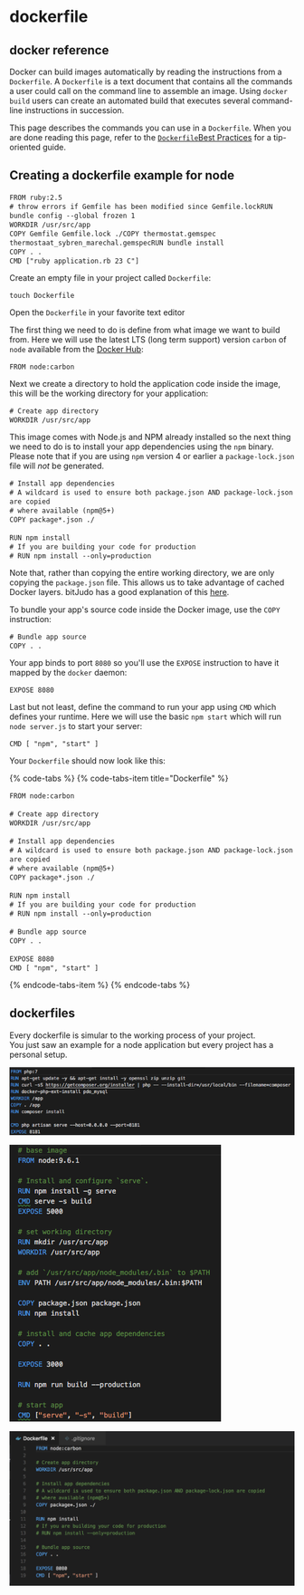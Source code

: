 # dockerfile

## docker reference

Docker can build images automatically by reading the instructions from a `Dockerfile`. A `Dockerfile` is a text document that contains all the commands a user could call on the command line to assemble an image. Using `docker build` users can create an automated build that executes several command-line instructions in succession.

This page describes the commands you can use in a `Dockerfile`. When you are done reading this page, refer to the [`Dockerfile`Best Practices](https://docs.docker.com/engine/userguide/eng-image/dockerfile_best-practices/) for a tip-oriented guide.

## Creating a dockerfile example for node 

```text
FROM ruby:2.5
# throw errors if Gemfile has been modified since Gemfile.lockRUN bundle config --global frozen 1
WORKDIR /usr/src/app
COPY Gemfile Gemfile.lock ./COPY thermostat.gemspec thermostaat_sybren_marechal.gemspecRUN bundle install
COPY . .
CMD ["ruby application.rb 23 C"]

```

Create an empty file in your project called `Dockerfile`:

```text
touch Dockerfile
```

Open the `Dockerfile` in your favorite text editor

The first thing we need to do is define from what image we want to build from. Here we will use the latest LTS \(long term support\) version `carbon` of `node` available from the [Docker Hub](https://hub.docker.com/):

```text
FROM node:carbon
```

Next we create a directory to hold the application code inside the image, this will be the working directory for your application:

```text
# Create app directory
WORKDIR /usr/src/app
```

This image comes with Node.js and NPM already installed so the next thing we need to do is to install your app dependencies using the `npm` binary. Please note that if you are using `npm` version 4 or earlier a `package-lock.json` file will _not_ be generated.

```text
# Install app dependencies
# A wildcard is used to ensure both package.json AND package-lock.json are copied
# where available (npm@5+)
COPY package*.json ./

RUN npm install
# If you are building your code for production
# RUN npm install --only=production
```

Note that, rather than copying the entire working directory, we are only copying the `package.json` file. This allows us to take advantage of cached Docker layers. bitJudo has a good explanation of this [here](http://bitjudo.com/blog/2014/03/13/building-efficient-dockerfiles-node-dot-js/).

To bundle your app's source code inside the Docker image, use the `COPY` instruction:

```text
# Bundle app source
COPY . .
```

Your app binds to port `8080` so you'll use the `EXPOSE` instruction to have it mapped by the `docker` daemon:

```
EXPOSE 8080
```

Last but not least, define the command to run your app using `CMD` which defines your runtime. Here we will use the basic `npm start` which will run `node server.js` to start your server:

```
CMD [ "npm", "start" ]
```

Your `Dockerfile` should now look like this:

{% code-tabs %}
{% code-tabs-item title="Dockerfile" %}
```text
FROM node:carbon

# Create app directory
WORKDIR /usr/src/app

# Install app dependencies
# A wildcard is used to ensure both package.json AND package-lock.json are copied
# where available (npm@5+)
COPY package*.json ./

RUN npm install
# If you are building your code for production
# RUN npm install --only=production

# Bundle app source
COPY . .

EXPOSE 8080
CMD [ "npm", "start" ]
```
{% endcode-tabs-item %}
{% endcode-tabs %}

## dockerfiles

Every dockerfile is simular to the working process of your project.   
You just saw an example for a node application but every project has a personal setup.

![Dockerfile](.gitbook/assets/screen-shot-2018-05-14-at-23.55.54.png)

![Dockerfile](.gitbook/assets/screen-shot-2018-05-14-at-23.55.35.png)

![Dockerfile](.gitbook/assets/screen-shot-2018-05-14-at-23.31.25%20%281%29.png)



